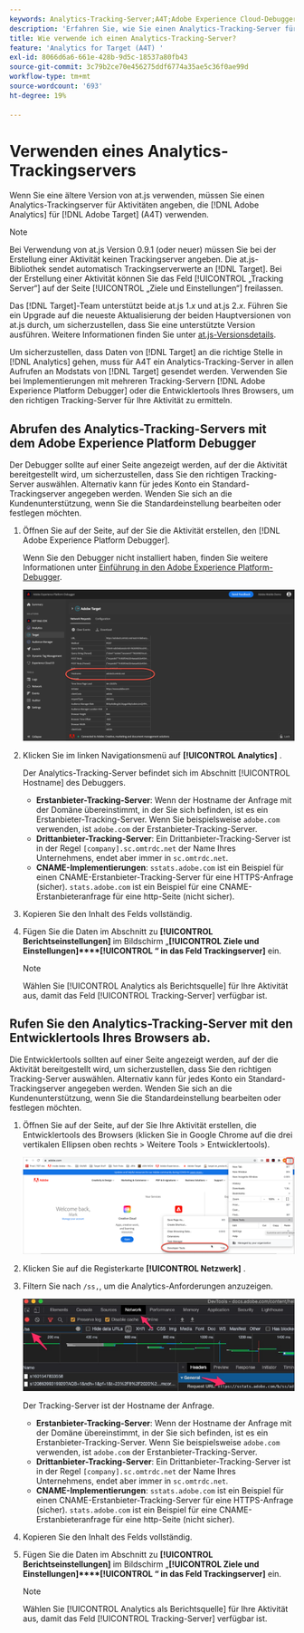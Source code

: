 ```yaml
---
keywords: Analytics-Tracking-Server;A4T;Adobe Experience Cloud-Debugger;Adobe Experience Platform-Debugger;Berichtsquelle;Entwicklertools
description: 'Erfahren Sie, wie Sie einen Analytics-Tracking-Server für Aktivitäten angeben, die Analytics für [!DNL Target]  (A4T) verwenden, wenn Sie eine ältere Version von at.js verwenden. '
title: Wie verwende ich einen Analytics-Tracking-Server?
feature: 'Analytics for Target (A4T) '
exl-id: 8066d6a6-661e-428b-9d5c-18537a80fb43
source-git-commit: 3c79b2ce70e456275ddf6774a35ae5c36f0ae99d
workflow-type: tm+mt
source-wordcount: '693'
ht-degree: 19%

---
```


# Verwenden eines Analytics-Trackingservers

Wenn Sie eine ältere Version von at.js verwenden, müssen Sie einen Analytics-Trackingserver für Aktivitäten angeben, die [!DNL Adobe Analytics] für [!DNL Adobe Target] (A4T) verwenden.

>[!NOTE]
>
>Bei Verwendung von at.js Version 0.9.1 (oder neuer) müssen Sie bei der Erstellung einer Aktivität keinen Trackingserver angeben. Die at.js-Bibliothek sendet automatisch Trackingserverwerte an [!DNL Target]. Bei der Erstellung einer Aktivität können Sie das Feld [!UICONTROL „Tracking Server“] auf der Seite [!UICONTROL „Ziele und Einstellungen“] freilassen.
>
>Das [!DNL Target]-Team unterstützt beide at.js 1.*x* und at.js 2.*x*. Führen Sie ein Upgrade auf die neueste Aktualisierung der beiden Hauptversionen von at.js durch, um sicherzustellen, dass Sie eine unterstützte Version ausführen. Weitere Informationen finden Sie unter [at.js-Versionsdetails](/help/c-implementing-target/c-implementing-target-for-client-side-web/target-atjs-versions.md).

Um sicherzustellen, dass Daten von [!DNL Target] an die richtige Stelle in [!DNL Analytics] gehen, muss für A4T ein Analytics-Tracking-Server in allen Aufrufen an Modstats von [!DNL Target] gesendet werden. Verwenden Sie bei Implementierungen mit mehreren Tracking-Servern [!DNL Adobe Experience Platform Debugger] oder die Entwicklertools Ihres Browsers, um den richtigen Tracking-Server für Ihre Aktivität zu ermitteln.

## Abrufen des Analytics-Tracking-Servers mit dem Adobe Experience Platform Debugger

Der Debugger sollte auf einer Seite angezeigt werden, auf der die Aktivität bereitgestellt wird, um sicherzustellen, dass Sie den richtigen Tracking-Server auswählen. Alternativ kann für jedes Konto ein Standard-Trackingserver angegeben werden. Wenden Sie sich an die Kundenunterstützung, wenn Sie die Standardeinstellung bearbeiten oder festlegen möchten.

1. Öffnen Sie auf der Seite, auf der Sie die Aktivität erstellen, den [!DNL Adobe Experience Platform Debugger].

   Wenn Sie den Debugger nicht installiert haben, finden Sie weitere Informationen unter [Einführung in den Adobe Experience Platform-Debugger](https://experienceleague.adobe.com/docs/platform-learn/tutorials/data-ingestion/web-sdk/introduction-to-the-experience-platform-debugger.html).

   ![](assets/Screen_DebuggerTrackServ.png)

1. Klicken Sie im linken Navigationsmenü auf **[!UICONTROL Analytics]** .

   Der Analytics-Tracking-Server befindet sich im Abschnitt [!UICONTROL Hostname] des Debuggers.

   * **Erstanbieter-Tracking-Server**: Wenn der Hostname der Anfrage mit der Domäne übereinstimmt, in der Sie sich befinden, ist es ein Erstanbieter-Tracking-Server. Wenn Sie beispielsweise `adobe.com` verwenden, ist `adobe.com` der Erstanbieter-Tracking-Server.
   * **Drittanbieter-Tracking-Server**: Ein Drittanbieter-Tracking-Server ist in der Regel  `[company].sc.omtrdc.net` der Name Ihres Unternehmens, endet aber immer in  `sc.omtrdc.net`.
   * **CNAME-Implementierungen**:  `sstats.adobe.com` ist ein Beispiel für einen CNAME-Erstanbieter-Tracking-Server für eine HTTPS-Anfrage (sicher). `stats.adobe.com` ist ein Beispiel für eine CNAME-Erstanbieteranfrage für eine http-Seite (nicht sicher).

1. Kopieren Sie den Inhalt des Felds vollständig.

1. Fügen Sie die Daten im Abschnitt zu **[!UICONTROL Berichtseinstellungen]** im Bildschirm „**[!UICONTROL Ziele und Einstellungen]****[!UICONTROL “ in das Feld Trackingserver]** ein.

   >[!NOTE]
   >
   >Wählen Sie [!UICONTROL Analytics als Berichtsquelle] für Ihre Aktivität aus, damit das Feld [!UICONTROL Tracking-Server] verfügbar ist.

## Rufen Sie den Analytics-Tracking-Server mit den Entwicklertools Ihres Browsers ab.

Die Entwicklertools sollten auf einer Seite angezeigt werden, auf der die Aktivität bereitgestellt wird, um sicherzustellen, dass Sie den richtigen Tracking-Server auswählen. Alternativ kann für jedes Konto ein Standard-Trackingserver angegeben werden. Wenden Sie sich an die Kundenunterstützung, wenn Sie die Standardeinstellung bearbeiten oder festlegen möchten.

1. Öffnen Sie auf der Seite, auf der Sie Ihre Aktivität erstellen, die Entwicklertools des Browsers (klicken Sie in Google Chrome auf die drei vertikalen Ellipsen oben rechts > Weitere Tools > Entwicklertools).

   ![Chrome-Entwicklertools](/help/c-integrating-target-with-mac/a4t/assets/chrome-dev-tools.png)

1. Klicken Sie auf die Registerkarte **[!UICONTROL Netzwerk]** .

1. Filtern Sie nach `/ss,`, um die Analytics-Anforderungen anzuzeigen.

   ![Chrome-Entwicklertools mit /ss-Suche](/help/c-integrating-target-with-mac/a4t/assets/chrome-search.png)

   Der Tracking-Server ist der Hostname der Anfrage.

   * **Erstanbieter-Tracking-Server**: Wenn der Hostname der Anfrage mit der Domäne übereinstimmt, in der Sie sich befinden, ist es ein Erstanbieter-Tracking-Server. Wenn Sie beispielsweise `adobe.com` verwenden, ist `adobe.com` der Erstanbieter-Tracking-Server.
   * **Drittanbieter-Tracking-Server**: Ein Drittanbieter-Tracking-Server ist in der Regel  `[company].sc.omtrdc.net` der Name Ihres Unternehmens, endet aber immer in  `sc.omtrdc.net`.
   * **CNAME-Implementierungen**:  `sstats.adobe.com` ist ein Beispiel für einen CNAME-Erstanbieter-Tracking-Server für eine HTTPS-Anfrage (sicher). `stats.adobe.com` ist ein Beispiel für eine CNAME-Erstanbieteranfrage für eine http-Seite (nicht sicher).

1. Kopieren Sie den Inhalt des Felds vollständig.

1. Fügen Sie die Daten im Abschnitt zu **[!UICONTROL Berichtseinstellungen]** im Bildschirm „**[!UICONTROL Ziele und Einstellungen]****[!UICONTROL “ in das Feld Trackingserver]** ein.

   >[!NOTE]
   >
   >Wählen Sie [!UICONTROL Analytics als Berichtsquelle] für Ihre Aktivität aus, damit das Feld [!UICONTROL Tracking-Server] verfügbar ist.
